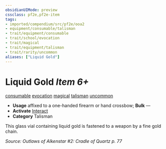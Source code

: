 ```yaml
---
obsidianUIMode: preview
cssclass: pf2e,pf2e-item
tags:
- imported/compendium/src/pf2e/ooa2
- equipment/consumable/talisman
- trait/equipment/consumable
- trait/school/evocation
- trait/magical
- trait/equipment/talisman
- trait/rarity/uncommon
aliases: ["Liquid Gold"]
---
```

# Liquid Gold *Item 6+*  
[consumable](consumable.md)  [evocation](evocation.md)  [magical](magical.md)  [talisman](talisman.md)  [uncommon](uncommon.md)  

- **Usage** affixed to a one-handed firearm or hand crossbow; **Bulk** —
- **Activate** [Interact](interact.md)
- **Category** Talisman

This glass vial containing liquid gold is fastened to a weapon by a fine gold chain.

*Source: Outlaws of Alkenstar #2: Cradle of Quartz p. 77*